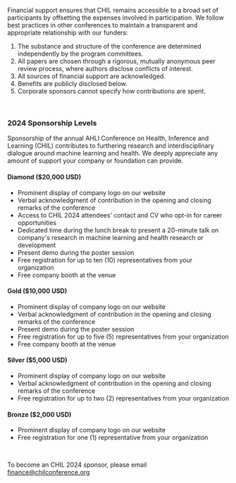 Financial support ensures that CHIL remains accessible to a broad set of participants by offsetting the expenses involved in participation. We follow best practices in other conferences to maintain a transparent and appropriate relationship with our funders:

1. The substance and structure of the conference are determined independently by the program committees.
2. All papers are chosen through a rigorous, mutually anonymous peer review process, where authors disclose conflicts of interest.
3. All sources of financial support are acknowledged.
4. Benefits are publicly disclosed below.
5. Corporate sponsors cannot specify how contributions are spent.
<!-- 6. All attendees will be expected to follow the [ACM Code of Conduct](https://www.acm.org/code-of-ethics). -->

<br />

### 2024 Sponsorship Levels

Sponsorship of the annual AHLI Conference on Health, Inference and Learning (CHIL) contributes to furthering research and interdisciplinary dialogue around machine learning and health. We deeply appreciate any amount of support your company or foundation can provide.
<br />


#### Diamond ($20,000 USD)
- Prominent display of company logo on our website
- Verbal acknowledgment of contribution in the opening and closing remarks of the conference
- Access to CHIL 2024 attendees’ contact and CV who opt-in for career opportunities
- Dedicated time during the lunch break to present a 20-minute talk on company's research in machine learning and health research or development
- Present demo during the poster session
- Free registration for up to ten (10) representatives from your organization
- Free company booth at the venue


#### Gold ($10,000 USD)
- Prominent display of company logo on our website
- Verbal acknowledgment of contribution in the opening and closing remarks of the conference
- Present demo during the poster session
- Free registration for up to five (5) representatives from your organization
- Free company booth at the venue


#### Silver ($5,000 USD)
- Prominent display of company logo on our website
- Verbal acknowledgment of contribution in the opening and closing remarks of the conference
- Free registration for up to two (2) representatives from your organization


#### Bronze ($2,000 USD)
- Prominent display of company logo on our website
- Free registration for one (1) representative from your organization


<br />

To become an CHIL 2024 sponsor, please email [finance@chilconference.org](mailto:finance@chilconference.org)
